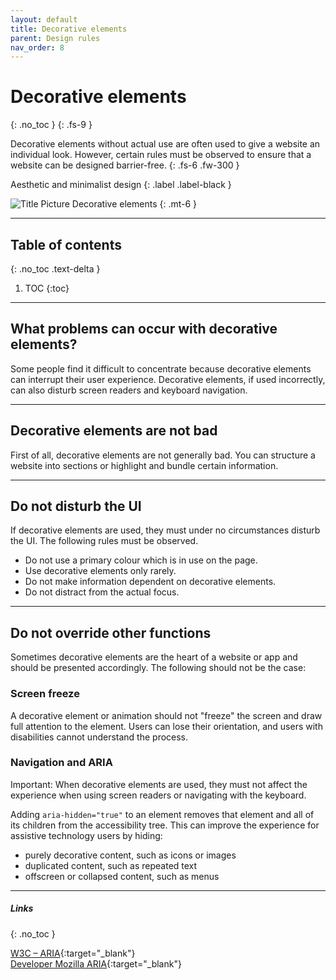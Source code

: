 ```yaml
---
layout: default
title: Decorative elements
parent: Design rules
nav_order: 8
---
```


# Decorative elements
{: .no_toc }
{: .fs-9 }

Decorative elements without actual use are often used to give a website an individual look. However, certain rules must be observed to ensure that a website can be designed barrier-free.
{: .fs-6 .fw-300 }

Aesthetic and minimalist design
{: .label .label-black }

<img src="{{ '/assets/images/hero/decorative.png' | prepend: site.baseurl }}" alt="Title Picture Decorative elements" title="Title Picture Decorative elements"/>
{: .mt-6 }

---

## Table of contents
{: .no_toc .text-delta }

1. TOC
{:toc}


---

## What problems can occur with decorative elements?
Some people find it difficult to concentrate because decorative elements can interrupt their user experience. Decorative elements, if used incorrectly, can also disturb screen readers and keyboard navigation.

---

## Decorative elements are not bad
First of all, decorative elements are not generally bad. You can structure a website into sections or highlight and bundle certain information.


---

## Do not disturb the UI
If decorative elements are used, they must under no circumstances disturb the UI. The following rules must be observed.

- Do not use a primary colour which is in use on the page.
- Use decorative elements only rarely.
- Do not make information dependent on decorative elements.
- Do not distract from the actual focus.


---

## Do not override other functions
Sometimes decorative elements are the heart of a website or app and should be presented accordingly. The following should not be the case:

### Screen freeze
A decorative element or animation should not "freeze" the screen and draw full attention to the element. Users can lose their orientation, and users with disabilities cannot understand the process.

### Navigation and ARIA
Important: When decorative elements are used, they must not affect the experience when using screen readers or navigating with the keyboard.

Adding `aria-hidden="true"` to an element removes that element and all of its children from the accessibility tree. This can improve the experience for assistive technology users by hiding:

- purely decorative content, such as icons or images
- duplicated content, such as repeated text
- offscreen or collapsed content, such as menus

---

##### Links
{: .no_toc }

[W3C – ARIA](https://www.w3.org/WAI/standards-guidelines/aria/ "W3C: WAI-ARIA Overview"){:target="_blank"} <br>
[Developer Mozilla ARIA](https://developer.mozilla.org/en-US/docs/Web/Accessibility/ARIA/ARIA_Techniques/Using_the_aria-hidden_attribute "Developer Mozilla ARIA"){:target="_blank"}
